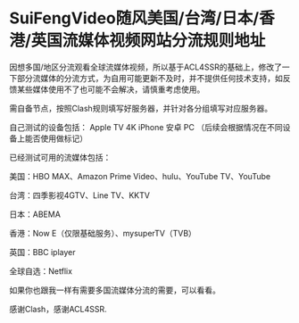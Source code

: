 # SuiFengVideo随风美国/台湾/日本/香港/英国流媒体视频网站分流规则地址

因想多国/地区分流观看全球流媒体视频，所以基于ACL4SSR的基础上，修改了一下部分流媒体的分流方式，为自用可能更新不及时，并不提供任何技术支持，如反馈某些媒体使用不了也可能不会解决，请慎重考虑使用。

需自备节点，按照Clash规则填写好服务器，并针对各分组填写对应服务器。

自己测试的设备包括：
Apple TV 4K
iPhone
安卓
PC
（后续会根据情况在不同设备上能否使用做标记）

已经测试可用的流媒体包括：

美国：HBO MAX、Amazon Prime Video、hulu、YouTube TV、YouTube

台湾：四季影视4GTV、Line TV、KKTV

日本：ABEMA

香港：Now E（仅限基础服务）、mysuperTV（TVB）

英国：BBC iplayer

全球自选：Netflix

如果你也跟我一样有需要多国流媒体分流的需要，可以看看。

感谢Clash，感谢ACL4SSR.

